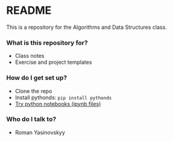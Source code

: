 # README #

This is a repository for the Algorithms and Data Structures class.

### What is this repository for? ###

* Class notes
* Exercise and project templates

### How do I get set up? ###

* Clone the repo
* Install pythonds: `pip install pythonds`
* [Try python notebooks (ipynb files)](https://try.jupyter.org/)

### Who do I talk to? ###

* Roman Yasinovskyy